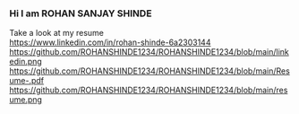 ### Hi I am ROHAN SANJAY SHINDE 
Take a look at my resume<br/>
https://www.linkedin.com/in/rohan-shinde-6a2303144 https://github.com/ROHANSHINDE1234/ROHANSHINDE1234/blob/main/linkedin.png
https://github.com/ROHANSHINDE1234/ROHANSHINDE1234/blob/main/Resume-.pdf https://github.com/ROHANSHINDE1234/ROHANSHINDE1234/blob/main/resume.png
<!--
**ROHANSHINDE1234/ROHANSHINDE1234** is a ✨ _special_ ✨ repository because its `README.md` (this file) appears on your GitHub profile.

Here are some ideas to get you started:

- 🔭 I’m currently working on ...
- 🌱 I’m currently learning ...
- 👯 I’m looking to collaborate on ...
- 🤔 I’m looking for help with ...
- 💬 Ask me about ...
- 📫 How to reach me: ...
- 😄 Pronouns: ...
- ⚡ Fun fact: ...
-->
